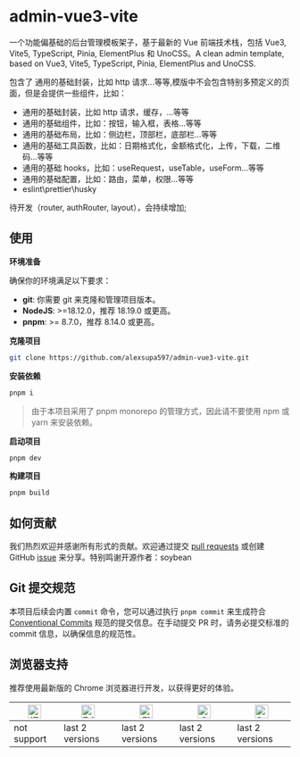 # admin-vue3-vite

一个功能偏基础的后台管理模板架子，基于最新的 Vue 前端技术栈，包括 Vue3, Vite5, TypeScript, Pinia, ElementPlus 和 UnoCSS。A clean admin template, based on Vue3, Vite5, TypeScript, Pinia, ElementPlus and UnoCSS.

包含了 通用的基础封装，比如 http 请求...等等,模版中不会包含特别多预定义的页面，但是会提供一些组件，比如：

- 通用的基础封装，比如 http 请求，缓存，...等等
- 通用的基础组件，比如：按钮，输入框，表格...等等
- 通用的基础布局，比如：侧边栏，顶部栏，底部栏...等等
- 通用的基础工具函数，比如：日期格式化，金额格式化，上传，下载，二维码...等等
- 通用的基础 hooks，比如：useRequest，useTable，useForm...等等
- 通用的基础配置，比如：路由，菜单，权限...等等
- eslint\prettier\husky

待开发（router, authRouter, layout），会持续增加;

## 使用

**环境准备**

确保你的环境满足以下要求：

- **git**: 你需要 git 来克隆和管理项目版本。
- **NodeJS**: >=18.12.0，推荐 18.19.0 或更高。
- **pnpm**: >= 8.7.0，推荐 8.14.0 或更高。

**克隆项目**

```bash
git clone https://github.com/alexsupa597/admin-vue3-vite.git
```

**安装依赖**

```bash
pnpm i
```

> 由于本项目采用了 pnpm monorepo 的管理方式，因此请不要使用 npm 或 yarn 来安装依赖。

**启动项目**

```bash
pnpm dev
```

**构建项目**

```bash
pnpm build
```

## 如何贡献

我们热烈欢迎并感谢所有形式的贡献。欢迎通过提交 [pull requests](https://github.com/alexsupa597/admin-vue3-vite/pulls) 或创建 GitHub [issue](https://github.com/alexsupa597/admin-vue3-vite/issues) 来分享。特别鸣谢开源作者：soybean

## Git 提交规范

本项目后续会内置 `commit` 命令，您可以通过执行 `pnpm commit` 来生成符合 [Conventional Commits](<[conventionalcommits](https://www.conventionalcommits.org/)>) 规范的提交信息。在手动提交 PR 时，请务必提交标准的 commit 信息，以确保信息的规范性。

## 浏览器支持

推荐使用最新版的 Chrome 浏览器进行开发，以获得更好的体验。

| [<img src="https://raw.githubusercontent.com/alrra/browser-logos/master/src/archive/internet-explorer_9-11/internet-explorer_9-11_48x48.png" alt="IE" width="24px" height="24px"  />](http://godban.github.io/browsers-support-badges/) | [<img src="https://raw.githubusercontent.com/alrra/browser-logos/master/src/edge/edge_48x48.png" alt=" Edge" width="24px" height="24px" />](http://godban.github.io/browsers-support-badges/) | [<img src="https://raw.githubusercontent.com/alrra/browser-logos/master/src/firefox/firefox_48x48.png" alt="Firefox" width="24px" height="24px" />](http://godban.github.io/browsers-support-badges/) | [<img src="https://raw.githubusercontent.com/alrra/browser-logos/master/src/chrome/chrome_48x48.png" alt="Chrome" width="24px" height="24px" />](http://godban.github.io/browsers-support-badges/) | [<img src="https://raw.githubusercontent.com/alrra/browser-logos/master/src/safari/safari_48x48.png" alt="Safari" width="24px" height="24px" />](http://godban.github.io/browsers-support-badges/) |
| --- | --- | --- | --- | --- |
| not support | last 2 versions | last 2 versions | last 2 versions | last 2 versions |
